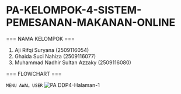 # PA-KELOMPOK-4-SISTEM-PEMESANAN-MAKANAN-ONLINE

=== NAMA KELOMPOK ===
1. Aji Rifqi Suryana (2509116054)
2. Ghaida Suci Nahiza (2509116077)
3. Muhammad Nadhir Sultan Azzaky (2509116080)

=== FLOWCHART ===

`MENU AWAL USER`
![PA DDP4-Halaman-1](https://github.com/user-attachments/assets/0abcfa6f-ac78-438a-8ced-e8d764882a74)

